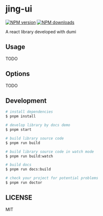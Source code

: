 # jing-ui

[![NPM version](https://img.shields.io/npm/v/jing-ui.svg?style=flat)](https://npmjs.org/package/jing-ui)
[![NPM downloads](http://img.shields.io/npm/dm/jing-ui.svg?style=flat)](https://npmjs.org/package/jing-ui)

A react library developed with dumi

## Usage

TODO

## Options

TODO

## Development

```bash
# install dependencies
$ pnpm install

# develop library by docs demo
$ pnpm start

# build library source code
$ pnpm run build

# build library source code in watch mode
$ pnpm run build:watch

# build docs
$ pnpm run docs:build

# check your project for potential problems
$ pnpm run doctor
```

## LICENSE

MIT
